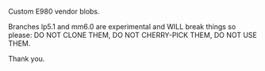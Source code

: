 Custom E980 vendor blobs.


Branches lp5.1 and mm6.0 are experimental and WILL break things so please:
DO NOT CLONE THEM, DO NOT CHERRY-PICK THEM, DO NOT USE THEM.

Thank you.
